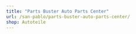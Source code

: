 ```yaml
---
title: "Parts Buster Auto Parts Center"
url: /san-pablo/parts-buster-auto-parts-center/
shop: Autoteile
---
```

